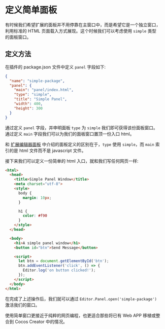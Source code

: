# 定义简单面板

有时候我们希望扩展的面板并不用停靠在主窗口中，而是希望它是一个独立窗口，利用标准的 HTML 页面载入方式展现。这个时候我们可以考虑使用 `simple` 类型的面板窗口。

## 定义方法

在插件的 package.json 文件中定义 `panel` 字段如下:

```json
{
  "name": "simple-package",
  "panel": {
    "main": "panel/index.html",
    "type": "simple",
    "title": "Simple Panel",
    "width": 400,
    "height": 300
  }
}
```

通过定义 `panel` 字段，并申明面板 `type` 为 `simple` 我们即可获得该份面板窗口。通过定义 `main`
字段我们可以为我们的面板窗口置顶一份入口 html。

和 [扩展编辑器面板](extends-panel.md) 中介绍的面板定义的区别在于，`type` 使用 `simple`，而 `main`
索引的是 html 文件而不是 javascript 文件。

接下来我们可以定义一份简单的 html 入口，就和我们写任何网页一样:

```html
<html>
  <head>
    <title>Simple Panel Window</title>
    <meta charset="utf-8">
    <style>
      body {
        margin: 10px;
      }

      h1 {
        color: #f90
      }
    </style>
  </head>

  <body>
    <h1>A simple panel window</h1>
    <button id="btn">Send Message</button>

    <script>
      let btn = document.getElementById('btn');
      btn.addEventListener('click', () => {
        Editor.log('on button clicked!');
      });
    </script>
  </body>
</html>
```

在完成了上述操作后，我们就可以通过 `Editor.Panel.open('simple-package')` 激活我们的窗口。

使用简单窗口更接近于纯粹的网页编程，也更适合那些将已有 Web APP 移植或整合到 Cocos Creator 中的情况。
